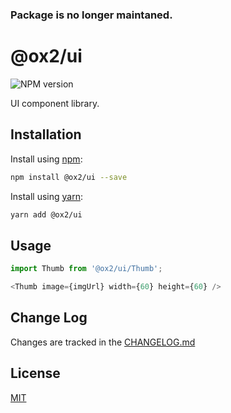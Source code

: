 ### Package is no longer maintaned.

# @ox2/ui
![NPM version](https://img.shields.io/badge/npm-private-orange.svg?style=flat)
<!-- ![NPM version](https://img.shields.io/npm/v/@ox2/ui.svg?style=flat) -->

UI component library.

## Installation
Install using [npm](http://npmjs.com):
```sh
npm install @ox2/ui --save
```
Install using [yarn](http://yarnpkg.com):
```sh
yarn add @ox2/ui
```

## Usage
```js
import Thumb from '@ox2/ui/Thumb';

<Thumb image={imgUrl} width={60} height={60} />

```

## Change Log
Changes are tracked in the [CHANGELOG.md](https://github.com/ox2/ui/blob/master/CHANGELOG.md)

## License
[MIT](https://github.com/ox2/ui/blob/master/LICENSE)

